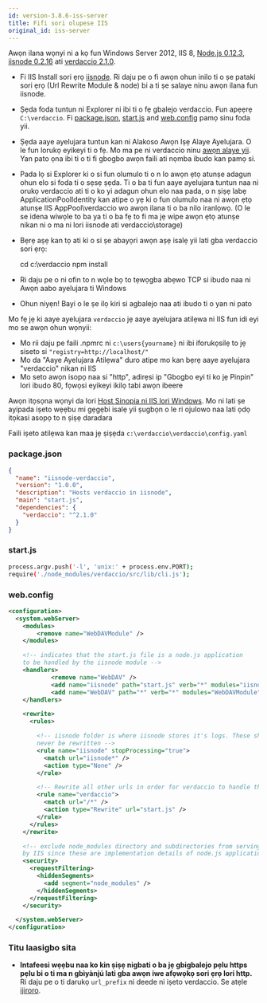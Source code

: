 ```yaml
---
id: version-3.8.6-iss-server
title: Fifi sori olupese IIS
original_id: iss-server
---
```


Awọn ilana wọnyi ni a kọ fun Windows Server 2012, IIS 8, [Node.js 0.12.3](https://nodejs.org/), [iisnode 0.2.16](https://github.com/tjanczuk/iisnode) ati [verdaccio 2.1.0](https://github.com/verdaccio/verdaccio).

- Fi IIS Install sori ẹrọ [iisnode](https://github.com/tjanczuk/iisnode). Ri daju pe o fi awọn ohun inilo ti o ṣe pataki sori ẹrọ (Url Rewrite Module & node) bi a ti ṣe salaye ninu awọn ilana fun iisnode.
- Ṣẹda foda tuntun ni Explorer ni ibi ti o fẹ gbalejo verdaccio. Fun apẹẹrẹ `C:\verdaccio`. Fi [package.json](#packagejson), [start.js](#startjs) and [web.config](#webconfig) pamọ sinu foda yii.
- Ṣẹda aaye ayelujara tuntun kan ni Alakoso Awọn Iṣẹ Alaye Ayelujara. O le fun lorukọ eyikeyi ti o fẹ. Mo ma pe ni verdaccio ninu [awọn alaye yii](http://www.iis.net/learn/manage/configuring-security/application-pool-identities). Yan pato ọna ibi ti o ti fi gbogbo awọn faili ati nọmba ibudo kan pamọ si.
- Pada lọ si Explorer ki o si fun olumulo ti o n lo awọn ẹtọ atunṣe adagun ohun elo si foda ti o sẹsẹ ṣẹda. Ti o ba ti fun aaye ayelujara tuntun naa ni orukọ verdaccio ati ti o ko yi adagun ohun elo naa pada, o n ṣiṣẹ labẹ ApplicationPoolIdentity kan atipe o yẹ ki o fun olumulo naa ni awọn ẹtọ atunṣe IIS AppPool\verdaccio wo awọn ilana ti o ba nilo iranlọwọ. (O le se idena wiwọle to ba ya ti o ba fẹ to fi ma jẹ wipe awọn ẹtọ atunṣe nikan ni o ma ni lori iisnode ati verdaccio\storage)
- Bẹrẹ aṣẹ kan tọ ati ki o si ṣe abayọri awọn aṣẹ isalẹ yii lati gba verdaccio sori ẹrọ:

    cd c:\verdaccio
    npm install
    

- Ri daju pe o ni ofin to n wọle bọ to tẹwọgba abẹwo TCP si ibudo naa ni Awọn aabo ayelujara ti Windows
- Ohun niyẹn! Bayi o le ṣe ilọ kiri si agbalejo naa ati ibudo ti o yan ni pato

Mo fẹ jẹ ki aaye ayelujara `verdaccio` jẹ aaye ayelujara atilẹwa ni IIS fun idi eyi mo se awọn ohun wọnyii:

- Mo rii daju pe faili .npmrc ni `c:\users{yourname}` ni ibi iforukọsilẹ to jẹ siseto si `"registry=http://localhost/"`
- Mo da "Aaye Ayelujara Atilẹwa" duro atipe mo kan bẹrẹ aaye ayelujara "verdaccio" nikan ni IIS
- Mo seto awọn isopọ naa si "http", adirẹsi ip "Gbogbo eyi ti ko jẹ Pinpin" lori ibudo 80, fọwọsi eyikeyi ikilọ tabi awọn ibeere

Awọn itọsọna wọnyi da lori [Host Sinopia ni IIS lori Windows](https://gist.github.com/HCanber/4dd8409f79991a09ac75). Mo ni lati ṣe ayipada iṣeto wẹẹbu mi gẹgẹbi isalẹ yii ṣugbọn o le ri ojulowo naa lati ọdọ itọkasi asopọ to n ṣiṣẹ daradara

Faili iṣeto atilẹwa kan maa jẹ ṣiṣẹda `c:\verdaccio\verdaccio\config.yaml`

### package.json

```json
{
  "name": "iisnode-verdaccio",
  "version": "1.0.0",
  "description": "Hosts verdaccio in iisnode",
  "main": "start.js",
  "dependencies": {
    "verdaccio": "^2.1.0"
  }
}
```

### start.js

```bash
process.argv.push('-l', 'unix:' + process.env.PORT);
require('./node_modules/verdaccio/src/lib/cli.js');
```

### web.config

```xml
<configuration>
  <system.webServer>
    <modules>
        <remove name="WebDAVModule" />
    </modules>

    <!-- indicates that the start.js file is a node.js application
    to be handled by the iisnode module -->
    <handlers>
            <remove name="WebDAV" />
            <add name="iisnode" path="start.js" verb="*" modules="iisnode" resourceType="Unspecified" requireAccess="Execute" />
            <add name="WebDAV" path="*" verb="*" modules="WebDAVModule" resourceType="Unspecified" requireAccess="Execute" />
    </handlers>

    <rewrite>
      <rules>

        <!-- iisnode folder is where iisnode stores it's logs. These should
        never be rewritten -->
        <rule name="iisnode" stopProcessing="true">
          <match url="iisnode*" />
          <action type="None" />
        </rule>

        <!-- Rewrite all other urls in order for verdaccio to handle these -->
        <rule name="verdaccio">
          <match url="/*" />
          <action type="Rewrite" url="start.js" />
        </rule>
      </rules>
    </rewrite>

    <!-- exclude node_modules directory and subdirectories from serving
    by IIS since these are implementation details of node.js applications -->
    <security>
      <requestFiltering>
        <hiddenSegments>
          <add segment="node_modules" />
        </hiddenSegments>
      </requestFiltering>
    </security>

  </system.webServer>
</configuration>
```

### Titu laasigbo sita

- **Intafeesi wẹẹbu naa ko kin ṣiṣẹ nigbati o ba jẹ gbigbalejo pẹlu https pẹlu bi o ti ma n gbìyànjú lati gba awọn iwe afọwọkọ sori ẹrọ lori http.**  
    Ri daju pe o ti darukọ `url_prefix` ni deede ni iṣeto verdaccio. Se atẹle [ijiroro](https://github.com/verdaccio/verdaccio/issues/622).